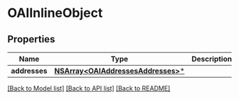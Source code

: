 # OAIInlineObject

## Properties
Name | Type | Description | Notes
------------ | ------------- | ------------- | -------------
**addresses** | [**NSArray&lt;OAIAddressesAddresses&gt;***](OAIAddressesAddresses.md) |  | 

[[Back to Model list]](../README.md#documentation-for-models) [[Back to API list]](../README.md#documentation-for-api-endpoints) [[Back to README]](../README.md)


